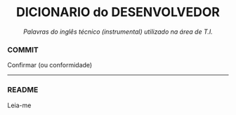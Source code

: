 <h1 align="center">DICIONARIO do DESENVOLVEDOR</h1>
<p align="center"><i>Palavras do inglês técnico (instrumental) utilizado na área de T.I.</i></p>

<h3>COMMIT</h3>
  <p>Confirmar (ou conformidade)</p>
<hr>
<h3>README</h3>
  <p>Leia-me</p>
